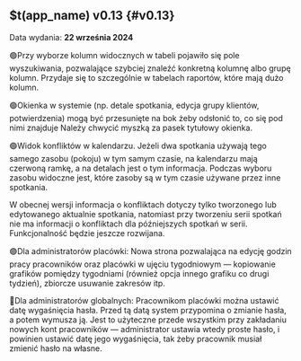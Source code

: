 ## $t(app_name) v0.13 {#v0.13}

Data wydania: **22 września 2024**

🟢Przy wyborze kolumn widocznych w tabeli pojawiło się pole wyszukiwania, pozwalające szybciej znaleźć
konkretną kolumnę albo grupę kolumn. Przydaje się to szczególnie w tabelach raportów, które mają dużo kolumn.

🟢Okienka w systemie (np. detale spotkania, edycja grupy klientów, potwierdzenia) mogą być przesunięte
na bok żeby odsłonić to, co się pod nimi znajduje Należy chwycić myszką za pasek tytułowy okienka.

🟢Widok konfliktów w kalendarzu. Jeżeli dwa spotkania używają tego samego zasobu (pokoju) w tym samym czasie,
na kalendarzu mają czerwoną ramkę, a na detalach jest o tym informacja.
Podczas wyboru zasobu widoczne jest, które zasoby są w tym czasie używane przez inne spotkania.

W obecnej wersji informacja o konfliktach dotyczy tylko tworzonego lub edytowanego aktualnie spotkania,
natomiast przy tworzeniu serii spotkań nie ma informacji o konfliktach dla późniejszych spotkań w serii.
Funkcjonalność będzie jeszcze rozwijana.

🟣Dla administratorów placówki: Nowa strona pozwalająca na edycję godzin pracy pracowników oraz placówki
w ujęciu tygodniowym — kopiowanie grafików pomiędzy tygodniami (również opcja innego grafiku co drugi tydzień),
zbiorcze usuwanie zakresów itp.

🔴Dla administratorów globalnych: Pracownikom placówki można ustawić datę wygaśnięcia hasła. Przed tą
datą system przypomina o zmianie hasła, a potem wymusza ją. Jest to użyteczne przede wszystkim przy
zakładaniu nowych kont pracowników — administrator ustawia wtedy proste hasło, i powinien ustawić datę
jego wygaśnięcia, tak żeby pracownik musiał zmienić hasło na własne.
